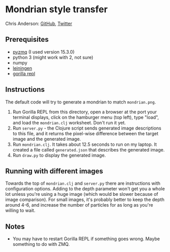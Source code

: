 # Mondrian style transfer
Chris Anderson: [GitHub](https://github.com/chrisranderson), [Twitter](https://twitter.com/chrisdotio)

## Prerequisites

- [pyzmq](https://github.com/zeromq/pyzmq) (I used version 15.3.0)
- python 3 (might work with 2, not sure)
- numpy
- [leiningen](http://leiningen.org/)
- [gorilla repl](http://gorilla-repl.org/)

## Instructions


The default code will try to generate a mondrian to match `mondrian.png`.

1. Run Gorilla REPL from this directory, open a browser at the port your terminal displays, click on the hamburger menu (top left), type "load", and load the `mondrian.clj` worksheet. Don't run it yet.
2. Run `server.py` - the Clojure script sends generated image descriptions to this file, and it returns the pixel-wise difference between the target image and the generated image.
3. Run `mondrian.clj`. It takes about 12.5 seconds to run on my laptop. It created a file called `generated.json` that describes the generated image.
4. Run `draw.py` to display the generated image.

## Running with different images

Towards the top of `mondrian.clj` and `server.py` there are instructions with configuration options. Adding to the depth parameter won't get you a whole lot unless you're using a huge image (which would be slower because of image comparison). For small images, it's probably better to keep the depth around 4-6, and increase the number of particles for as long as you're willing to wait.

## Notes

- You may have to restart Gorilla REPL if something goes wrong. Maybe something to do with ZMQ.
